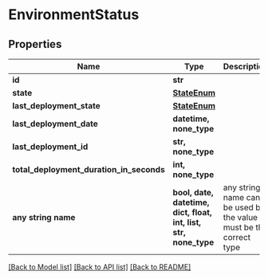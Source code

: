 # EnvironmentStatus


## Properties
Name | Type | Description | Notes
------------ | ------------- | ------------- | -------------
**id** | **str** |  | 
**state** | [**StateEnum**](StateEnum.md) |  | 
**last_deployment_state** | [**StateEnum**](StateEnum.md) |  | 
**last_deployment_date** | **datetime, none_type** |  | [optional] 
**last_deployment_id** | **str, none_type** |  | [optional] 
**total_deployment_duration_in_seconds** | **int, none_type** |  | [optional] 
**any string name** | **bool, date, datetime, dict, float, int, list, str, none_type** | any string name can be used but the value must be the correct type | [optional]

[[Back to Model list]](../README.md#documentation-for-models) [[Back to API list]](../README.md#documentation-for-api-endpoints) [[Back to README]](../README.md)


